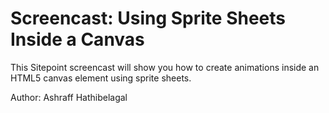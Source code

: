 # Screencast: Using Sprite Sheets Inside a Canvas

This Sitepoint screencast will show you how to create animations inside an HTML5 canvas element using sprite sheets.

Author: Ashraff Hathibelagal
